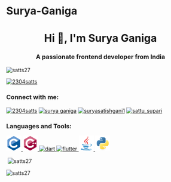 # Surya-Ganiga
<h1 align="center">Hi 👋, I'm Surya Ganiga</h1>
<h3 align="center">A passionate frontend developer from India</h3>

<p align="left"> <img src="https://komarev.com/ghpvc/?username=satts27&label=Profile%20views&color=0e75b6&style=flat" alt="satts27" /> </p>

<p align="left"> <a href="https://twitter.com/2304satts" target="blank"><img src="https://img.shields.io/twitter/follow/2304satts?logo=twitter&style=for-the-badge" alt="2304satts" /></a> </p>

<h3 align="left">Connect with me:</h3>
<p align="left">
<a href="https://twitter.com/2304satts" target="blank"><img align="center" src="https://raw.githubusercontent.com/rahuldkjain/github-profile-readme-generator/master/src/images/icons/Social/twitter.svg" alt="2304satts" height="30" width="40" /></a>
<a href="https://linkedin.com/in/surya ganiga" target="blank"><img align="center" src="https://raw.githubusercontent.com/rahuldkjain/github-profile-readme-generator/master/src/images/icons/Social/linked-in-alt.svg" alt="surya ganiga" height="30" width="40" /></a>
<a href="https://www.hackerrank.com/suryasatishgani1" target="blank"><img align="center" src="https://raw.githubusercontent.com/rahuldkjain/github-profile-readme-generator/master/src/images/icons/Social/hackerrank.svg" alt="suryasatishgani1" height="30" width="40" /></a>
<a href="https://www.leetcode.com/sattu_supari" target="blank"><img align="center" src="https://raw.githubusercontent.com/rahuldkjain/github-profile-readme-generator/master/src/images/icons/Social/leet-code.svg" alt="sattu_supari" height="30" width="40" /></a>
</p>

<h3 align="left">Languages and Tools:</h3>
<p align="left"> <a href="https://www.cprogramming.com/" target="_blank" rel="noreferrer"> <img src="https://raw.githubusercontent.com/devicons/devicon/master/icons/c/c-original.svg" alt="c" width="40" height="40"/> </a> <a href="https://www.w3schools.com/cpp/" target="_blank" rel="noreferrer"> <img src="https://raw.githubusercontent.com/devicons/devicon/master/icons/cplusplus/cplusplus-original.svg" alt="cplusplus" width="40" height="40"/> </a> <a href="https://dart.dev" target="_blank" rel="noreferrer"> <img src="https://www.vectorlogo.zone/logos/dartlang/dartlang-icon.svg" alt="dart" width="40" height="40"/> </a> <a href="https://flutter.dev" target="_blank" rel="noreferrer"> <img src="https://www.vectorlogo.zone/logos/flutterio/flutterio-icon.svg" alt="flutter" width="40" height="40"/> </a> <a href="https://www.java.com" target="_blank" rel="noreferrer"> <img src="https://raw.githubusercontent.com/devicons/devicon/master/icons/java/java-original.svg" alt="java" width="40" height="40"/> </a> <a href="https://www.python.org" target="_blank" rel="noreferrer"> <img src="https://raw.githubusercontent.com/devicons/devicon/master/icons/python/python-original.svg" alt="python" width="40" height="40"/> </a> </p>

<p>&nbsp;<img align="center" src="https://github-readme-stats.vercel.app/api?username=satts27&show_icons=true&locale=en" alt="satts27" /></p>

<p><img align="center" src="https://github-readme-streak-stats.herokuapp.com/?user=satts27&" alt="satts27" /></p>
